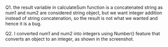 Q1. the result variable in calculateSum function is a concatenated string as num1 and num2 are considered string object, but we want integer addition instead of string concatenation, so the result is not what we wanted and hence it is a bug.

Q2. I converted num1 and num2 into integers using Number() feature that converts an object to an integer, as shown in the screenshot. 

